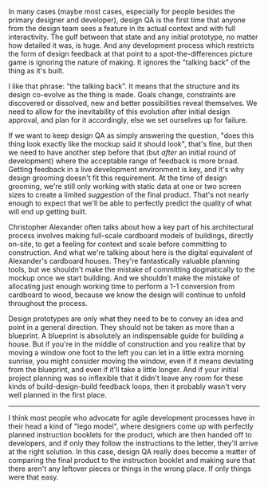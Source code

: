 In many cases (maybe most cases, especially for people besides the primary designer and developer), design QA is the first time that anyone from the design team sees a feature in its actual context and with full interactivity. The gulf between that state and any initial prototype, no matter how detailed it was, is huge. And any development process which restricts the form of design feedback at that point to a spot-the-differences picture game is ignoring the nature of making. It ignores the "talking back" of the thing as it's built.

I like that phrase: "the talking back". It means that the structure and its design co-evolve as the thing is made. Goals change, constraints are discovered or dissolved, new and better possibilities reveal themselves. We need to allow for the inevitability of this evolution after initial design approval, and plan for it accordingly, else we set ourselves up for failure.

If we want to keep design QA as simply answering the question, "does this thing look exactly like the mockup said it should look", that's fine, but then we need to have another step before that (but *after* an initial round of development) where the acceptable range of feedback is more broad. Getting feedback in a live development environment is key, and it's why design grooming doesn't fit this requirement. At the time of design grooming, we're still only working with static data at one or two screen sizes to create a limited *suggestion* of the final product. That's not nearly enough to expect that we'll be able to perfectly predict the quality of what will end up getting built.

Christopher Alexander often talks about how a key part of his architectural process involves making full-scale cardboard models of buildings, directly on-site, to get a feeling for context and scale before committing to construction. And what we're talking about here is the digital equivalent of Alexander's cardboard houses. They're fantastically valuable planning tools, but we shouldn't make the mistake of committing dogmatically to the mockup once we start building. And we shouldn't make the mistake of allocating just enough working time to perform a 1-1 conversion from cardboard to wood, because we know the design will continue to unfold throughout the process.

Design prototypes are only what they need to be to convey an idea and point in a general direction. They should not be taken as more than a blueprint. A blueprint is absolutely an indispensable guide for building a house. But if you're in the middle of construction and you realize that by moving a window one foot to the left you can let in a little extra morning sunrise, you might consider moving the window, even if it means deviating from the blueprint, and even if it'll take a little longer. And if your initial project planning was so inflexible that it didn't leave any room for these kinds of build-design-build feedback loops, then it probably wasn't very well planned in the first place.

---

I think most people who advocate for agile development processes have in their head a kind of "lego model", where designers come up with perfectly planned instruction booklets for the product, which are then handed off to developers, and if only they follow the instructions to the letter, they'll arrive at the right solution. In this case, design QA really does become a matter of comparing the final product to the instruction booklet and making sure that there aren't any leftover pieces or things in the wrong place. If only things were that easy.